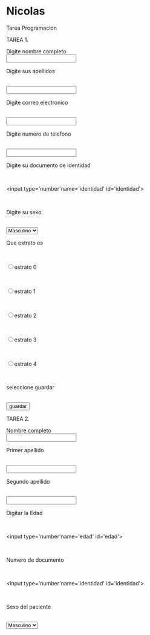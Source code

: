 # Nicolas
Tarea Programacion

TAREA 1.


<form>
Digite nombre completo

</br>

<input type='text' name='nombre' id='nombre'>

<br>

Digite sus apellidos

</br>

<input type='text' name='apellidos' id='apellidos'>

</br>

Digite correo electronico

</br>

<input type='text' name='correo' id='correo'>

</br>

Digite numero de telefono

</br>

<input type='number' name='telefono' id='telefono'>

</br>

Digite su documento de identidad

</br>

<input type='number'name='identidad' id='identidad'>

</br>

Digite su sexo

</br>

<select name='sexo' id='sexo'>

<option value='M'>Masculino</option>

<option value='F'>Femenino</option>

</br>

</select>

</br>

Que estrato es

</br>

<input type='radio' name='estato'>estrato 0

</br>

<input type='radio' name='estato'>estrato 1

</br>

<input type='radio' name='estato'>estrato 2

</br>

<input type='radio' name='estato'>estrato 3

</br>

<input type='radio' name='estato'>estrato 4

</br>

seleccione guardar

</br>

<input type='submit' value='guardar'>


</form>



TAREA 2.


<form>
Nombre completo

</br>

<input type='text' name='nombre' id='nombre'>

</br>

Primer apellido 

</br>

<input type='text' name='apellido' id='apellido'>

</br>

Segundo apellido

</br>

<input type='text' name='nombre' id='nombre'>

</br>

Digitar la Edad

</br>


<input type='number'name='edad' id='edad'>

</br>

Numero de documento 

</br>

<input type='number'name='identidad' id='identidad'>

</br>

Sexo del paciente 

</br>

<select name='sexo' id='sexo'>

<option value='M'>Masculino</option>

<option value='F'>Femenino</option>

</br>


